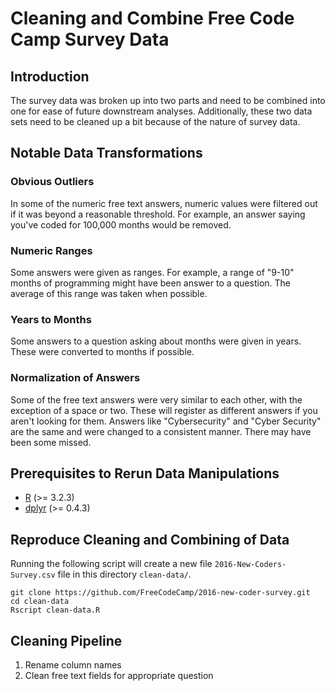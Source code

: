 # Cleaning and Combine Free Code Camp Survey Data

## Introduction

The survey data was broken up into two parts and need to be combined into one
for ease of future downstream analyses. Additionally, these two data sets need
to be cleaned up a bit because of the nature of survey data.

## Notable Data Transformations

### Obvious Outliers

In some of the numeric free text answers, numeric values were filtered out if it
was beyond a reasonable threshold. For example, an answer saying you've coded
for 100,000 months would be removed.

### Numeric Ranges

Some answers were given as ranges. For example, a range of "9-10" months of
programming might have been answer to a question. The average of this range was
taken when possible.

### Years to Months

Some answers to a question asking about months were given in years. These were
converted to months if possible.

### Normalization of Answers

Some of the free text answers were very similar to each other, with the
exception of a space or two. These will register as different answers if you
aren't looking for them. Answers like "Cybersecurity" and "Cyber Security" are
the same and were changed to a consistent manner. There may have been some
missed.


## Prerequisites to Rerun Data Manipulations

- [R](https://www.r-project.org/) (>= 3.2.3)
- [dplyr](https://github.com/hadley/dplyr) (>= 0.4.3)


## Reproduce Cleaning and Combining of Data

Running the following script will create a new file
`2016-New-Coders-Survey.csv` file in this directory `clean-data/`.

```shell
git clone https://github.com/FreeCodeCamp/2016-new-coder-survey.git
cd clean-data
Rscript clean-data.R
```


## Cleaning Pipeline

1. Rename column names
2. Clean free text fields for appropriate question
